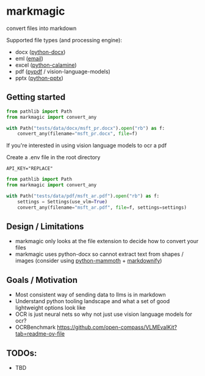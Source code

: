 # markmagic

convert files into markdown

Supported file types (and processing engine):
- docx ([python-docx](https://python-docx.readthedocs.io/en/latest/))
- eml ([email](https://docs.python.org/3/library/email.html))
- excel ([python-calamine](https://pypi.org/project/python-calamine/))
- pdf ([pypdf](https://pypdf.readthedocs.io/en/stable/index.html) / vision-language-models)
- pptx ([python-pptx](https://python-pptx.readthedocs.io/en/latest/index.html))


## Getting started
```py
from pathlib import Path
from markmagic import convert_any

with Path("tests/data/docx/msft_pr.docx").open("rb") as f:
    convert_any(filename="msft_pr.docx", file=f)
```

If you're interested in using vision language models to ocr a pdf

Create a .env file in the root directory
```
API_KEY="REPLACE"
```

```py
from pathlib import Path
from markmagic import convert_any

with Path("tests/data/pdf/msft_ar.pdf").open("rb") as f:
    settings = Settings(use_vlm=True)
    convert_any(filename="msft_ar.pdf", file=f, settings=settings)
```


## Design / Limitations
- markmagic only looks at the file extension to decide how to convert your files
- markmagic uses python-docx so cannot extract text from shapes / images (consider using [python-mammoth](https://github.com/mwilliamson/python-mammoth) + [markdownify](https://github.com/matthewwithanm/python-markdownify))

## Goals / Motivation
- Most consistent way of sending data to llms is in markdown
- Understand python tooling landscape and what a set of good lightweight options look like
- OCR is just neural nets so why not just use vision language models for ocr?
- OCRBenchmark https://github.com/open-compass/VLMEvalKit?tab=readme-ov-file

## TODOs:
- TBD
